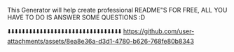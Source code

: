 This Generator will help create professional README"S FOR FREE, ALL YOU HAVE TO DO IS ANSWER SOME QUESTIONS :D

⬇️⬇️⬇️⬇️⬇️⬇️⬇️⬇️⬇️⬇️⬇️⬇️⬇️⬇️⬇️⬇️⬇️⬇️⬇️⬇️⬇️⬇️⬇️⬇️⬇️⬇️⬇️⬇️⬇️⬇️⬇️⬇️
https://github.com/user-attachments/assets/8ea8e36a-d3d1-4780-b626-768fe80b8343
